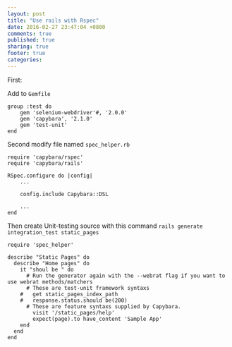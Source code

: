 ```yaml
---
layout: post
title: "Use rails with Rspec"
date: 2016-02-27 23:47:04 +0800
comments: true
published: true
sharing: true
footer: true
categories:
---
```


First:

Add to `Gemfile`

```
group :test do
    gem 'selenium-webdriver'#, '2.0.0'
    gem 'capybara', '2.1.0'
    gem 'test-unit'
end
```

Second modify file named `spec_helper.rb`

```
require 'capybara/rspec'
require 'capybara/rails'

RSpec.configure do |config|
    ...

    config.include Capybara::DSL

    ...
end
```


Then create Unit-testing source with this command `rails generate integration_test static_pages`

```
require 'spec_helper'

describe "Static Pages" do
  describe "Home pages" do
    it "shoul be " do
      # Run the generator again with the --webrat flag if you want to use webrat methods/matchers
      # These are test-unit framework syntaxs
    #   get static_pages_index_path
    #   response.status.should be(200)
      # These are feature syntaxs supplied by Capybara.
        visit '/static_pages/help'
        expect(page).to have_content 'Sample App'
    end
  end
end

```

